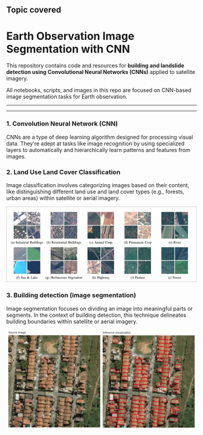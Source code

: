 ## Topic covered
# Earth Observation Image Segmentation with CNN

This repository contains code and resources for **building and landslide detection using Convolutional Neural Networks (CNNs)** applied to satellite imagery.

All notebooks, scripts, and images in this repo are focused on CNN-based image segmentation tasks for Earth observation.

---

---

### 1. Convolution Neural Network (CNN)
CNNs are a type of deep learning algorithm designed for processing visual data. They're adept at tasks like image recognition by using specialized layers to automatically and hierarchically learn patterns and features from images.

### 2. Land Use Land Cover Classification
Image classification involves categorizing images based on their content, like distinguishing different land use and land cover types (e.g., forests, urban areas) within satellite or aerial imagery.

![eurosat dataset](./img/eurosat_dataset.png 'Image Classification')

### 3. Building detection (image segmentation)

Image segmentation focuses on dividing an image into meaningful parts or segments. In the context of building detection, this technique delineates building boundaries within satellite or aerial imagery.

![Building detection](./img/building_detection.png 'building detection')
